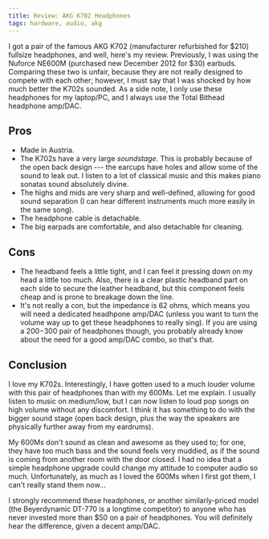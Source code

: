 ```yaml
---
title: Review: AKG K702 Headphones
tags: hardware, audio, akg
---
```


I got a pair of the famous AKG K702 (manufacturer refurbished for $210) fullsize headphones, and well, here's my review.
Previously, I was using the Nuforce NE600M (purchased new December 2012 for $30) earbuds.
Comparing these two is unfair, because they are not really designed to compete with each other; however, I must say that I was shocked by how much better the K702s sounded.
As a side note, I only use these headphones for my laptop/PC, and I always use the Total Bithead headphone amp/DAC.

## Pros

- Made in Austria.
- The K702s have a very large *soundstage*.
  This is probably because of the open back design --- the earcups have holes and allow some of the sound to leak out.
  I listen to a lot of classical music and this makes piano sonatas sound absolutely divine.
- The highs and mids are very sharp and well-defined, allowing for good sound separation (I can hear different instruments much more easily in the same song).
- The headphone cable is detachable.
- The big earpads are comfortable, and also detachable for cleaning.

## Cons
- The headband feels a little tight, and I can feel it pressing down on my head a little too much.
  Also, there is a clear plastic headband part on each side to secure the leather headband, but this component feels cheap and is prone to breakage down the line.
- It's not really a con, but the impedance is 62 ohms, which means you will need a dedicated headhpone amp/DAC (unless you want to turn the volume way up to get these headphones to really sing).
  If you are using a $200-$300 pair of headphones though, you probably already know about the need for a good amp/DAC combo, so that's that.

## Conclusion

I love my K702s.
Interestingly, I have gotten used to a much louder volume with this pair of headphones than with my 600Ms.
Let me explain.
I usually listen to music on medium/low, but I can now listen to loud pop songs on high volume without any discomfort.
I think it has something to do with the bigger sound stage (open back design, plus the way the speakers are physically further away from my eardrums).

My 600Ms don't sound as clean and awesome as they used to; for one, they have too much bass and the sound feels very muddied, as if the sound is coming from another room with the door closed.
I had no idea that a simple headphone upgrade could change my attitude to computer audio so much.
Unfortunately, as much as I loved the 600Ms when I first got them, I can't really stand them now...

I strongly recommend these headphones, or another similarly-priced model (the Beyerdynamic DT-770 is a longtime competitor) to anyone who has never invested more than $50 on a pair of headphones.
You will definitely hear the difference, given a decent amp/DAC.
